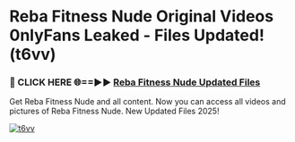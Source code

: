 # Reba Fitness Nude Original Videos 0nlyFans Leaked - Files Updated! (t6vv)

<h3>🔴 CLICK HERE 🌐==►► <a href="https://tinyurl.com/52m3yx9h" rel="nofollow">Reba Fitness Nude Updated Files</a></h3>

Get Reba Fitness Nude and all content. Now you can access all videos and pictures of Reba Fitness Nude. New Updated Files 2025!

[![t6vv](https://i.imgur.com/TnHtlc8.gif)](https://tinyurl.com/52m3yx9h)
